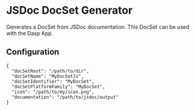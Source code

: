 # JSDoc DocSet Generator

Generates a DocSet from JSDoc documentation. This DocSet can be used with the Dasp App.

## Configuration

```
{
  "docSetRoot": "/path/to/dir",
  "docSetName": "MyDocSetJs",
  "docSetIdentifier": "MyDocSet",
  "docSetPlatformFamily": "MyDocSet",
  "icon": "/path/to/my/icon.png",
  "documentation": "/path/to/jsdoc/output"
}
```